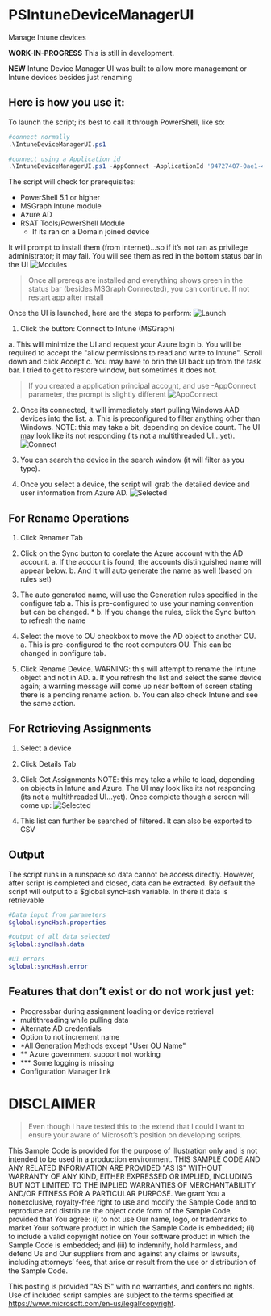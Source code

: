 # PSIntuneDeviceManagerUI
Manage Intune devices

**WORK-IN-PROGRESS** This is still in development.


**NEW** Intune Device Manager UI was built to allow more management or Intune devices besides just renaming

## Here is how you use it:
To launch the script; its best to call it through PowerShell, like so:

```powershell
#connect normally
.\IntuneDeviceManagerUI.ps1

#connect using a Application id
.\IntuneDeviceManagerUI.ps1 -AppConnect -ApplicationId '94727407-0ae1-4505-b4eb-a5b0ff155b05' -TenantId 'f4387048-a542-4b0b-b1a6-7e62fe5f422e'
```

The script will check for prerequisites:

- PowerShell 5.1 or higher
- MSGraph Intune module
- Azure AD
- RSAT Tools/PowerShell Module
    - If its ran on a Domain joined device


It will prompt to install them (from internet)…so if it’s not ran as privilege administrator; it may fail. You will see them as red in the bottom status bar in the UI
![Modules](/.images/IDMWindow_installmodule.jpg)

> Once all prereqs are installed and everything shows green in the status bar (besides MSGraph Connected), you can continue. If not restart app after install

Once the UI is launched, here are the steps to perform:
![Launch](/.images/IDMWindow_Initial.jpg)

1. Click the button:  Connect to Intune (MSGraph)


a.	This will minimize the UI and request your Azure login
b.	You will be required to accept the "allow permissions to read and write to Intune". Scroll down and click Accept
c.	You may have to brin the UI back up from the task bar. I tried to get to restore window, but sometimes it does not.

> If you created a application principal account, and use -AppConnect parameter, the prompt is slightly different
![AppConnect](/.images/IDMWindow_AppConnect.jpg)


2.	Once its connected, it will immediately start pulling Windows AAD devices into the list.
a.	This is preconfigured to filter anything other than Windows.
NOTE: this may take a bit, depending on device count. The UI may look like its not responding (its not a multithreaded UI...yet).
![Connect](/.images/IDMWindow_Connected.jpg)

3.	You can search the device in the search window (it will filter as you type).

4.	Once you select a device, the script will grab the detailed device and user information from Azure AD.
![Selected](/.images/IDMWindow_SelectedDevice.jpg)

## For Rename Operations

1. Click Renamer Tab

2.	Click on the Sync button to corelate the Azure account with the AD account.
a.	If the account is found, the accounts distinguished name will appear below.
b.	And it will auto generate the name as well (based on rules set)

3.	The auto generated name, will use the Generation rules specified in the configure tab
a.	This is pre-configured to use your naming convention but can be changed. *
b.	If you change the rules, click the Sync button to refresh the name

4.	Select the move to OU checkbox to move the AD object to another OU.
a.	This is pre-configured to the root computers OU. This can be changed in configure tab.

5.	Click Rename Device.
WARNING: this will attempt to rename the Intune object and not in AD.
a.	If you refresh the list and select the same device again; a warning message will come up near bottom of screen stating there is a pending rename action.
b.	You can also check Intune and see the same action.

## For Retrieving Assignments
1. Select a device

2. Click Details Tab

3. Click Get Assignments
NOTE: this may take a while to load, depending on objects in Intune and Azure. The UI may look like its not responding (its not a multithreaded UI...yet). Once complete though a screen will come up:
![Selected](/.images/IDMWindow_Assignments.jpg)

4. This list can further be searched of filtered. It can also be exported to CSV

## Output

The script runs in a runspace so data cannot be access directly. However, after script is completed and closed, data can be extracted.
By default the script will output to a $global:syncHash variable. In there it data is retrievable

```powershell
#Data input from parameters
$global:syncHash.properties

#output of all data selected
$global:syncHash.data

#UI errors
$global:syncHash.error
```

## Features that don’t exist or do not work just yet:
- Progressbar during assignment loading or device retrieval
- multithreading while pulling data
- Alternate AD credentials
- Option to not increment name
- *All Generation Methods except "User OU Name"
- ** Azure government support not working
- *** Some logging is missing
- Configuration Manager link




# DISCLAIMER
> Even though I have tested this to the extend that I could I want to ensure your aware of Microsoft’s position on developing scripts.

This Sample Code is provided for the purpose of illustration only and is not
intended to be used in a production environment.  THIS SAMPLE CODE AND ANY
RELATED INFORMATION ARE PROVIDED "AS IS" WITHOUT WARRANTY OF ANY KIND, EITHER
EXPRESSED OR IMPLIED, INCLUDING BUT NOT LIMITED TO THE IMPLIED WARRANTIES OF
MERCHANTABILITY AND/OR FITNESS FOR A PARTICULAR PURPOSE.  We grant You a
nonexclusive, royalty-free right to use and modify the Sample Code and to
reproduce and distribute the object code form of the Sample Code, provided
that You agree: (i) to not use Our name, logo, or trademarks to market Your
software product in which the Sample Code is embedded; (ii) to include a valid
copyright notice on Your software product in which the Sample Code is embedded;
and (iii) to indemnify, hold harmless, and defend Us and Our suppliers from and
against any claims or lawsuits, including attorneys’ fees, that arise or result
from the use or distribution of the Sample Code.

This posting is provided "AS IS" with no warranties, and confers no rights. Use
of included script samples are subject to the terms specified
at https://www.microsoft.com/en-us/legal/copyright.
